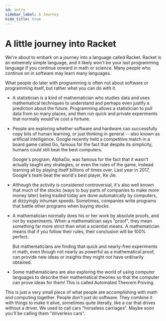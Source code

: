 ```yaml
---
id: intro
sidebar_label: A Journey
hide_title: true
---
```


# A little journey into Racket

We're about to embark on a journey into a language called Racket. Racket is an
extremely simple language, and it likely won't be your last programming language
if you continue onward in math or science. Many people who continue on in 
software may learn many languages.

What people do later with programming is often not about software or programming
itself, but rather what you can do with it. 

* A statistician is a kind of mathematician who studies data and uses 
  mathematical techniques to understand and perhaps even justify a prediction 
  about the future. Programming allows a statistician to pull data from so many
  places, and then run quick and private experiments that normally would've cost
  a fortune.

* People are exploring whether software and hardware can successfully copy bits
  of human learning, or just thinking in general -- also known as artificial
  intelligence. Google recently held a competitive match in a board game called 
  Go, famous for the fact that despite its simplicity, humans could still beat
  the best computers. 
  
  Google's program, AlphaGo, was famous for the fact that it wasn't actually 
  taught any strategies, or even the rules of the game, instead learning all by 
  playing itself billions of times over. Last year in 2017, Google's team beat 
  the world's best player, Ke Jie.

* Although the activity is considered controversial, it's also well known that
  much of the stocks (ways to buy parts of companies to make more money later) 
  being traded today are done automatically by computers, at dizzyingly inhuman 
  speeds. Sometimes, companies write programs that battle other programs when
  buying stocks.

* A mathematician normally does his or her work by absolute proofs, and not by
  experiments. When a mathematician says "proof", they mean something far more
  strict than what a scientist means. A mathematician means that if you follow
  their rules, their conclusion will be 100% perfect.

  But mathematicians are finding that quick and nearly-free experiments in math,
  even though not nearly as powerful as a mathematical proof, can provide new
  ideas or insights they might not have ordinarily obtained.

* Some mathematicians are also exploring the world of using computer languages
  to describe their mathematical theories so that the computer can prove ideas 
  for them! This is called Automated Theorem Proving.

This is just a very small piece of what people are accomplishing with math and
computing together. People don't just do software. They combine it with things
to make it alive, sometimes quite literally, like a car that drives without a
driver. We used to call cars "horseless carriages". Maybe soon you'll be calling
them "driverless cars".
